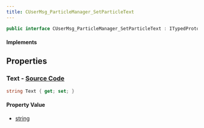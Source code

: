 ```yaml
---
title: CUserMsg_ParticleManager_SetParticleText
---
```


```csharp
public interface CUserMsg_ParticleManager_SetParticleText : ITypedProtobuf<CUserMsg_ParticleManager_SetParticleText>, INativeHandle
```

#### Implements

## Properties

### **Text** - [Source Code](https://github.com/swiftly-solution/swiftlys2/blob/main/managed/src/SwiftlyS2.Generated/Protobufs/Interfaces/CUserMsg_ParticleManager_SetParticleText.cs#L13)

```csharp
string Text { get; set; }
```

#### Property Value

- [string](https://learn.microsoft.com/dotnet/api/system.string)


